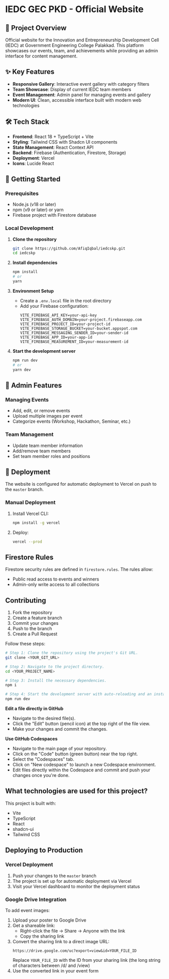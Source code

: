 # IEDC GEC PKD - Official Website

## 📌 Project Overview

Official website for the Innovation and Entrepreneurship Development Cell (IEDC) at Government Engineering College Palakkad. This platform showcases our events, team, and achievements while providing an admin interface for content management.

## ✨ Key Features

- **Responsive Gallery**: Interactive event gallery with category filters
- **Team Showcase**: Display of current IEDC team members
- **Event Management**: Admin panel for managing events and gallery
- **Modern UI**: Clean, accessible interface built with modern web technologies

## 🛠️ Tech Stack

- **Frontend**: React 18 + TypeScript + Vite
- **Styling**: Tailwind CSS with Shadcn UI components
- **State Management**: React Context API
- **Backend**: Firebase (Authentication, Firestore, Storage)
- **Deployment**: Vercel
- **Icons**: Lucide React

## 🚀 Getting Started

### Prerequisites

- Node.js (v18 or later)
- npm (v9 or later) or yarn
- Firebase project with Firestore database

### Local Development

1. **Clone the repository**
   ```bash
   git clone https://github.com/AfiqIqbal/iedcskp.git
   cd iedcskp
   ```

2. **Install dependencies**
   ```bash
   npm install
   # or
   yarn
   ```

3. **Environment Setup**
   - Create a `.env.local` file in the root directory
   - Add your Firebase configuration:
     ```
     VITE_FIREBASE_API_KEY=your-api-key
     VITE_FIREBASE_AUTH_DOMAIN=your-project.firebaseapp.com
     VITE_FIREBASE_PROJECT_ID=your-project-id
     VITE_FIREBASE_STORAGE_BUCKET=your-bucket.appspot.com
     VITE_FIREBASE_MESSAGING_SENDER_ID=your-sender-id
     VITE_FIREBASE_APP_ID=your-app-id
     VITE_FIREBASE_MEASUREMENT_ID=your-measurement-id
     ```

4. **Start the development server**
   ```bash
   npm run dev
   # or
   yarn dev
   ```

## 📝 Admin Features

### Managing Events
- Add, edit, or remove events
- Upload multiple images per event
- Categorize events (Workshop, Hackathon, Seminar, etc.)

### Team Management
- Update team member information
- Add/remove team members
- Set team member roles and positions

## 🚀 Deployment

The website is configured for automatic deployment to Vercel on push to the `master` branch.

### Manual Deployment

1. Install Vercel CLI:
   ```bash
   npm install -g vercel
   ```

2. Deploy:
   ```bash
   vercel --prod
   ```

## Firestore Rules

Firestore security rules are defined in `firestore.rules`. The rules allow:
- Public read access to events and winners
- Admin-only write access to all collections

## Contributing

1. Fork the repository
2. Create a feature branch
3. Commit your changes
4. Push to the branch
5. Create a Pull Request

Follow these steps:

```sh
# Step 1: Clone the repository using the project's Git URL.
git clone <YOUR_GIT_URL>

# Step 2: Navigate to the project directory.
cd <YOUR_PROJECT_NAME>

# Step 3: Install the necessary dependencies.
npm i

# Step 4: Start the development server with auto-reloading and an instant preview.
npm run dev
```

**Edit a file directly in GitHub**

- Navigate to the desired file(s).
- Click the "Edit" button (pencil icon) at the top right of the file view.
- Make your changes and commit the changes.

**Use GitHub Codespaces**

- Navigate to the main page of your repository.
- Click on the "Code" button (green button) near the top right.
- Select the "Codespaces" tab.
- Click on "New codespace" to launch a new Codespace environment.
- Edit files directly within the Codespace and commit and push your changes once you're done.

## What technologies are used for this project?

This project is built with:

- Vite
- TypeScript
- React
- shadcn-ui
- Tailwind CSS

## Deploying to Production

### Vercel Deployment
1. Push your changes to the `master` branch
2. The project is set up for automatic deployment via Vercel
3. Visit your Vercel dashboard to monitor the deployment status

### Google Drive Integration
To add event images:
1. Upload your poster to Google Drive
2. Get a shareable link:
   - Right-click the file → Share → Anyone with the link
   - Copy the sharing link
3. Convert the sharing link to a direct image URL:
   ```
   https://drive.google.com/uc?export=view&id=YOUR_FILE_ID
   ```
   Replace `YOUR_FILE_ID` with the ID from your sharing link (the long string of characters between /d/ and /view)
4. Use the converted link in your event form